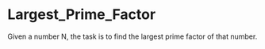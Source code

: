 # Largest_Prime_Factor
Given a number N, the task is to find the largest prime factor of that number.
